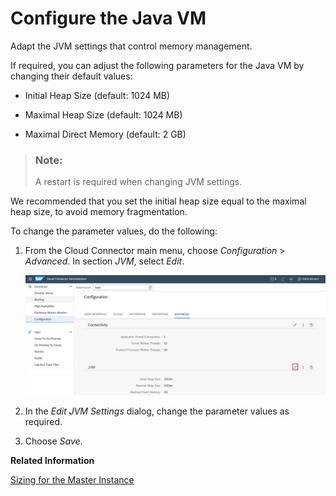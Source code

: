 <!-- loio09e62bcd6eee41a5828dfbb23c7c2970 -->

# Configure the Java VM

Adapt the JVM settings that control memory management.

If required, you can adjust the following parameters for the Java VM by changing their default values:

-   Initial Heap Size \(default: 1024 MB\)

-   Maximal Heap Size \(default: 1024 MB\)

-   Maximal Direct Memory \(default: 2 GB\)

> ### Note:  
> A restart is required when changing JVM settings.

We recommended that you set the initial heap size equal to the maximal heap size, to avoid memory fragmentation.

To change the parameter values, do the following:

1.  From the Cloud Connector main menu, choose *Configuration* \> *Advanced*. In section *JVM*, select *Edit*.

    ![](images/SCC_Configure_Java_VM_17b8ffd.png)

2.  In the *Edit JVM Settings* dialog, change the parameter values as required.
3.  Choose *Save*.

**Related Information**  


[Sizing for the Master Instance](sizing-for-the-master-instance-89e5122.md "Learn more about the basic criteria for the sizing of your Cloud Connector master instance.")

